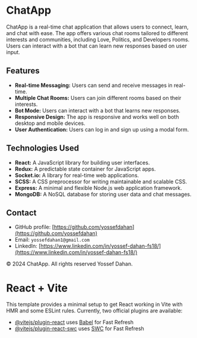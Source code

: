# ChatApp

ChatApp is a real-time chat application that allows users to connect, learn, and chat with ease. The app offers various chat rooms tailored to different interests and communities, including Love, Politics, and Developers rooms. Users can interact with a bot that can learn new responses based on user input.

## Features

- **Real-time Messaging:** Users can send and receive messages in real-time.
- **Multiple Chat Rooms:** Users can join different rooms based on their interests.
- **Bot Mode:** Users can interact with a bot that learns new responses.
- **Responsive Design:** The app is responsive and works well on both desktop and mobile devices.
- **User Authentication:** Users can log in and sign up using a modal form.

## Technologies Used

- **React:** A JavaScript library for building user interfaces.
- **Redux:** A predictable state container for JavaScript apps.
- **Socket.io:** A library for real-time web applications.
- **SCSS:** A CSS preprocessor for writing maintainable and scalable CSS.
- **Express:** A minimal and flexible Node.js web application framework.
- **MongoDB:** A NoSQL database for storing user data and chat messages.

## Contact

- GitHub profile: [https://github.com/yossefdahan](https://github.com/yossefdahan)
- Email: `yossefdahan1@gmail.com`
- LinkedIn: [https://www.linkedin.com/in/yossef-dahan-fs18/](https://www.linkedin.com/in/yossef-dahan-fs18/)

© 2024 ChatApp. All rights reserved Yossef Dahan.











# React + Vite
This template provides a minimal setup to get React working in Vite with HMR and some ESLint rules.
Currently, two official plugins are available:
- [@vitejs/plugin-react](https://github.com/vitejs/vite-plugin-react/blob/main/packages/plugin-react/README.md) uses [Babel](https://babeljs.io/) for Fast Refresh
- [@vitejs/plugin-react-swc](https://github.com/vitejs/vite-plugin-react-swc) uses [SWC](https://swc.rs/) for Fast Refresh
